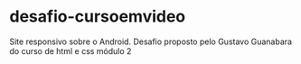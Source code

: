 # desafio-cursoemvideo
 Site responsivo sobre o Android.  Desafio proposto pelo Gustavo Guanabara do curso de html e css módulo 2
